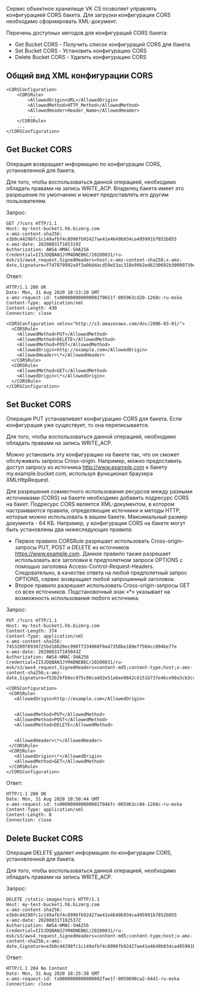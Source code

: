 Сервис объектное хранилище VK CS позволяет управлять конфигурацией CORS бакета. Для загрузки конфигурации CORS необходимо сформировать XML-документ.

Перечень доступных методов для конфигураций CORS бакета:

- Get Bucket CORS - Получить список конфигураций CORS для бакета
- Set Bucket CORS - Установить конфигурацию CORS
- Delete Bucket CORS - Удалить конфигурацию CORS

## Общий вид XML конфигурации CORS

```
<CORSConfiguration>
    <CORSRule>
        <AllowedOrigin>URL</AllowedOrigin>
        <AllowedMethod>HTTP_Method</AllowedMethod>
        <AllowedHeader>Header_Name</AllowedHeader>
        ...
    </CORSRule>
    ...
</CORSConfiguration>
```

## Get Bucket CORS

Операция возвращает информацию по конфигурации CORS, установленной для бакета.

Для того, чтобы воспользоваться данной операцией, необходимо обладать правами на запись WRITE_ACP. Владелец бакета имеет это разрешение по умолчанию и может предоставлять его другим пользователям.

Запрос:

```
GET /?cors HTTP/1.1
Host: my-test-bucket1.hb.bizmrg.com
x-amz-content-sha256: e3b0c44298fc1c149afbf4c8996fb92427ae41e4649b934ca495991b7852b855
x-amz-date: 20200831T185319Z
Authorization: AWS4-HMAC-SHA256 Credential=II5JDQBAN3JYM4DNEB6C/20200831/ru-msk/s3/aws4_request,SignedHeaders=host;x-amz-content-sha256;x-amz-date,Signature=f7d7879992a9f3a06ddacd59e53ac318e99b2ed6230692b30099739e34469a91
```

Ответ:

```
HTTP/1.1 200 OK
Date: Mon, 31 Aug 2020 18:53:20 GMT
x-amz-request-id: tx00000000000000279651f-005963cd20-1268c-ru-mska
Content-Type: application/xml
Content-Length: 430
Connection: close

<CORSConfiguration xmlns="http://s3.amazonaws.com/doc/2006-03-01/">
  <CORSRule>
    <AllowedMethod>PUT</AllowedMethod>
    <AllowedMethod>DELETE</AllowedMethod>
    <AllowedMethod>POST</AllowedMethod>
    <AllowedOrigin>http://example.com</AllowedOrigin>
    <AllowedHeader>\*</AllowedHeader>
  </CORSRule>
  <CORSRule>
    <AllowedMethod>GET</AllowedMethod>
    <AllowedOrigin>\*</AllowedOrigin>
  </CORSRule>
</CORSConfiguration>
```

## Set Bucket CORS

Операция PUT устанавливает конфигурацию CORS для бакета. Если конфигурация уже существует, то она переписывается.

Для того, чтобы воспользоваться данной операцией, необходимо обладать правами на запись WRITE_ACP.

Можно установить эту конфигурацию на бакете так, что он сможет обслуживать запросы Cross-origin. Например, можно предоставить доступ запросу из источника http://www.example.com к бакету my.example.bucket.com, используя функционал браузера XMLHttpRequest.

Для разрешения совместного использования ресурсов между разными источниками (CORS) на бакете необходимо добавить подресурс CORS на бакет. Подресурс CORS является XML-документом, в котором настраиваются правила, определяющие источники и методы HTTP, которые можно использовать в вашем бакете. Максимальный размер документа - 64 КБ. Например, у конфигурации CORS на бакете могут быть установлены два нижеследующих правила:

- Первое правило CORSRule разрешает использовать Cross-origin-запросы PUT, POST и DELETE из источников https://www.example.com. Данное правило также разрешает использовать все заголовки в предполетном запросе OPTIONS с помощью заголовка Access-Control-Request-Headers. Следовательно, в качестве ответа на любой предполетный запрос OPTIONS, сервис возвращает любой запрошенный заголовок.
- Второе правило разрешает использовать Cross-origin-запросы GET со всех источников. Подстановочный знак «\*» указывает на возможность использования любого источника.

Запрос:

```
PUT /?cors HTTP/1.1
Host: my-test-bucket1.hb.bizmrg.com
Content-Length: 374
Content-Type: application/xml
x-amz-content-sha256: 745320970930725bd18820ec990f7334960f0a47358be189e77504cc094be77e
x-amz-date: 20200831T185043Z
Authorization: AWS4-HMAC-SHA256 Credential=II5JDQBAN3JYM4DNEB6C/20200831/ru-msk/s3/aws4_request,SignedHeaders=content-md5;content-type;host;x-amz-content-sha256;x-amz-date,Signature=f52b2bfb6ec975c86cadd2e51a6ee9842c6151b737e46ce90a3cb3cc0d0dea97

<CORSConfiguration>
 <CORSRule>
   <AllowedOrigin>http://example.com</AllowedOrigin>


   <AllowedMethod>PUT</AllowedMethod>
   <AllowedMethod>POST</AllowedMethod>
   <AllowedMethod>DELETE</AllowedMethod>


   <AllowedHeader>\*</AllowedHeader>
 </CORSRule>
 <CORSRule>
   <AllowedOrigin>\*</AllowedOrigin>
   <AllowedMethod>GET</AllowedMethod>
 </CORSRule>
</CORSConfiguration>
```

Ответ:

```
HTTP/1.1 200 OK
Date: Mon, 31 Aug 2020 18:50:44 GMT
x-amz-request-id: tx0000000000000027946fc-005963cc84-1268c-ru-mska
Content-Type: application/xml
Content-Length: 0
Connection: close
```

## Delete Bucket CORS

Операция DELETE удаляет информацию по конфигурации CORS, установленной для бакета.

Для того, чтобы воспользоваться данной операцией, необходимо обладать правами на запись WRITE_ACP.

Запрос:

```
DELETE /static-images?cors HTTP/1.1
Host: my-test-bucket1.hb.bizmrg.com
x-amz-content-sha256: e3b0c44298fc1c149afbf4c8996fb92427ae41e4649b934ca495991b7852b855
x-amz-date: 20200831T182537Z
Authorization: AWS4-HMAC-SHA256 Credential=II5JDQBAN3JYM4DNEB6C/20200831/ru-msk/s3/aws4_request,SignedHeaders=content-md5;content-type;host;x-amz-content-sha256;x-amz-date,Signature=e3b0c44298fc1c149afbf4c8996fb92427ae41e4649b934ca495991b7852b855
```

Ответ:

```
HTTP/1.1 204 No Content
Date: Mon, 31 Aug 2020 18:25:38 GMT
x-amz-request-id: tx0000000000000002fae1f-0059690ca2-6441-ru-mska
Connection: close
```
